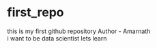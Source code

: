 # first_repo
this is my first github repository
Author - Amarnath
<br>
i want to be data scientist
lets learn
